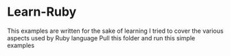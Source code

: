# Learn-Ruby
This examples are written for the sake of learning 
I tried to cover the various aspects used by Ruby language
Pull this folder and run this simple examples

